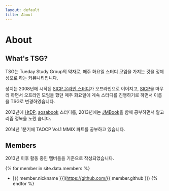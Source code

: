 ```yaml
---
layout: default
title: About
---
```


# About

## What's TSG?

TSG는 Tueday Study Group의 약자로, 매주 화요일 스터디 모임을 가지는 것을 정체성으로 하는 커뮤니티입니다.

성지는 2008년에 시작된 [SICP 온라인 스터디]가 오프라인으로 이어지고, [SICP]을 마무리 하면서 오프라인 모임을
했던 매주 화요일에 계속 스터디를 진행하기로 하면서 이름을 TSG로 변경하였습니다.

2012년에 [HtDP], [aosabook] 스터디를, 2013년에는 [JMBook]을 함께 공부하면서 알고리즘 정복을 노렸
습니다.

2014년 1분기에 TAOCP Vol.1 MMIX 파트를 공부하고 있습니다.

## Members

2013년 이후 활동 중인 멤버들을 기준으로 작성되었습니다.

{% for member in site.data.members %}
* [{{ member.nickname }}](https://github.com/{{ member.github }}) 
{% endfor %}

[SICP 온라인 스터디]: https://groups.google.com/forum/?fromgroups#!forum/study-sicp
[SICP]: http://mitpress.mit.edu/sicp/
[HtDP]: http://www.htdp.org
[aosabook]: http://www.aosabook.org
[JMBook]: http://algospot.com/wiki/read/JMBook
